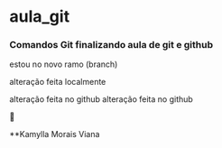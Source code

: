 # aula_git
### Comandos Git finalizando aula de git e github


estou no novo ramo (branch)

alteração feita localmente

alteração feita no github
alteração feita no github 

🙂

**Kamylla Morais Viana 
